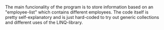 The main funcionality of the program is to store information based on an "employee-list" which contains different employees. The code itself is pretty self-explanatory and
is just hard-coded to try out generic collections and different uses of the LINQ-library.
